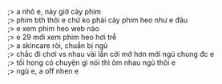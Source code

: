 ;> a nhô e, nảy giờ cày phim<br>
;> phim bth thôi e chứ ko phải cày phim heo như e đâu<br>
;> e xem phim heo web nào<br>
;> e 29 mới xem phim heo hơi trễ<br>
;> a skincare ròi, chuẩn bị ngủ<br>
;> chắc đi chơi vs nhau vài lần cởi mở hơn mới ngủ chung đc e<br>
;> tối hong có chuyện gì nói thì ôm nhau ngủ thôi e<br>
;> ngủ e, a off nhen e
